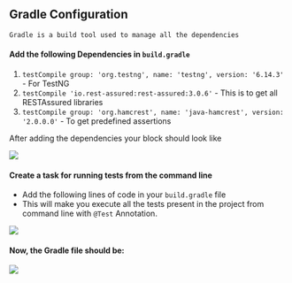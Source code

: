 ## Gradle Configuration

``Gradle is a build tool used to manage all the dependencies``

#### Add the following Dependencies in `build.gradle`
1. `testCompile group: 'org.testng', name: 'testng', version: '6.14.3'` - For TestNG
2. `testCompile 'io.rest-assured:rest-assured:3.0.6'` - This is to get all RESTAssured libraries
3. `testCompile group: 'org.hamcrest', name: 'java-hamcrest', version: '2.0.0.0'` - To get predefined assertions

After adding the dependencies your block should look like

![](https://i.imgur.com/8IsMIdQ.png)

#### Create a task for running tests from the command line
* Add the following lines of code in your `build.gradle` file
* This will make you execute all the tests present in the project from command line with `@Test` Annotation.

![](https://i.imgur.com/OPxH4hv.png)

#### Now, the Gradle file should be:

![](https://i.imgur.com/LvkwUPW.png)